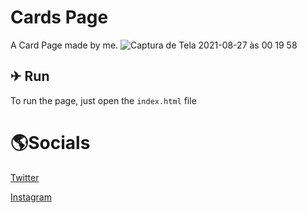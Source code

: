 # Cards Page

A Card Page made by me.
![Captura de Tela 2021-08-27 às 00 19 58](https://user-images.githubusercontent.com/71733368/131066901-7ae42bb4-e5b6-40b8-a7cd-cc0e3b948ff2.png)

## ✈ Run
To run the page, just open the `index.html` file

<h1>🌎Socials</h1>
<a href="https://twitter.com/m4ddz7">Twitter</a>

<a href="https://instagram.com/m4ddz7">Instagram</a>
